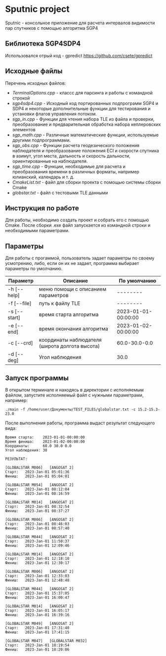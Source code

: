 # Sputnic project

Sputnic - консольное приложение для расчета интервалов видимости пар спутников с помощью алгоритма SGP4 

##  Библиотека SGP4SDP4 

Использовался отрый код - gpredict https://github.com/csete/gpredict

## Исходные файлы

Перечень исходных файлов:

- *TerminalOptions.cpp*  -  классс для парсинга и работы с командной строкой 
- *sgp4sdp4.cpp* - Исходный код портированных подпрограмм SGP4 и SDP4 и некоторые
                дополнительные функции для тестирования и установки флагов управления потоком.
- *sgp_in.cpp* - Функции для чтения набора TLE из файла и проверки,
              преобразование и предварительная обработка набора кеплеровских элементов
- *sgp_math.cpp* - Различные математические функции, используемые другими подпрограммами.
- *sgp_obs.cpp* - Функции расчета геодезического положения наблюдателя
               и преобразование положения ECI и скорости спутника в
               азимут, угол места, дальность и скорость дальности, ориентированные на наблюдателя.
- *sgp_time.cpp* - Функции, необходимые для расчета и преобразования времени в различных 
                форматы, например юлианский, календарь и т. д.
- *CmakeList.txt* - файл для сборки проекта с помощью системы сборки Cmake 
- *globstar.txt* - файл с тестовыми TLE данными

## Инструкция по работе 

Для работы, необходимо создать проект и собрать его с помощью Cmake. После сборки .exe файл запускается из командной строки и необходимыми параметрами.

## Параметры

Для работы с прогаммой, пользователь задает параметры по своему усмотрению, либо, если он их не задает, программа выбирает параметры по умолчанию.

| Параметр | Описание | По умолчанию|
| ------ | ------ | ------ |
|-h [--help] |меню помощи с описанием параметров  |--------
|-f [--file] |путь к файлу TLE  |--------
|-s [--start] |время старта алгоритма  |2023-01-01-00:00:00
|-e [--end]|время окончания алгоритма  |2023-01-02-00:00:00
|-c [--crd] |координаты наблюдателя (широта долгота высота) |60.0-30.0-0.0
|-d [--deg] |Угол наблюдения  |30.0

## Запуск программы

В открытом терминале и находясь в директории с исполняемым файлом, запустите исполняемый файл с нужными параметрами, например:



```
./main -f /home/user/Документы/TEST_FILES/globalstar.txt -c 15.2-15.3-23.0
```

После выполнения работы, программа выдаст результат следующего вида:

```Файл TLE: /home/user/Документы/TEST_FILES/globalstar.txt
Время старта:    2023-01-01-00:00:00
Время финиша:    2023-01-02-00:00:00
Координаты:      60.0 30.0 0.0
Угол наблюдения: 30

РЕЗУЛЬТАТ:

[GLOBALSTAR M006]   [ANGOSAT 2]
Старт:   2023-Jan-01 05:01:36
Финиш:   2023-Jan-01 05:04:01

[GLOBALSTAR M054]   [ANGOSAT 2]
Старт:   2023-Jan-01 08:12:04
Финиш:   2023-Jan-01 08:16:59

[GLOBALSTAR M014]   [ANGOSAT 2]
Старт:   2023-Jan-01 08:32:54
Финиш:   2023-Jan-01 08:37:27

[GLOBALSTAR M006]   [ANGOSAT 2]
Старт:   2023-Jan-01 08:46:03
Финиш:   2023-Jan-01 08:57:40

[GLOBALSTAR M044]   [ANGOSAT 2]
Старт:   2023-Jan-01 11:50:37
Финиш:   2023-Jan-01 12:09:46

[GLOBALSTAR M014]   [ANGOSAT 2]
Старт:   2023-Jan-01 12:18:10
Финиш:   2023-Jan-01 12:30:17

[GLOBALSTAR M006]   [ANGOSAT 2]
Старт:   2023-Jan-01 12:33:03
Финиш:   2023-Jan-01 12:48:48

[GLOBALSTAR M044]   [ANGOSAT 2]
Старт:   2023-Jan-01 15:37:05
Финиш:   2023-Jan-01 16:00:47

[GLOBALSTAR M014]   [ANGOSAT 2]
Старт:   2023-Jan-01 16:05:17
Финиш:   2023-Jan-01 16:39:16

[GLOBALSTAR M049]   [ANGOSAT 2]
Старт:   2023-Jan-01 17:31:40
Финиш:   2023-Jan-01 17:41:15

[GLOBALSTAR M047]   [GLOBALSTAR M032]
Старт:   2023-Jan-01 18:19:54
Финиш:   2023-Jan-01 18:20:06
```
